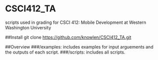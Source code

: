# CSCI412_TA
scripts used in grading for CSCI 412: Mobile Development at Western Washington University

##Install
git clone https://github.com/knowlen/CSCI412_TA.git


##Overview
###/examples: includes examples for input arguements and the outputs of each script.
###/scripts: includes all scripts. 

